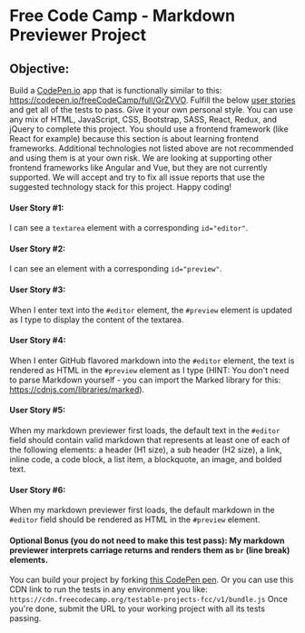 # Free Code Camp - Markdown Previewer Project

## Objective: 
Build a <a href='https://codepen.io' target='_blank'>CodePen.io</a> app that is functionally similar to this: <a href='https://codepen.io/freeCodeCamp/full/GrZVVO' target='_blank'>https://codepen.io/freeCodeCamp/full/GrZVVO</a>.
Fulfill the below <a href='https://en.wikipedia.org/wiki/User_story' target='_blank'>user stories</a> and get all of the tests to pass. Give it your own personal style.
You can use any mix of HTML, JavaScript, CSS, Bootstrap, SASS, React, Redux, and jQuery to complete this project. You should use a frontend framework (like React for example) because this section is about learning frontend frameworks. Additional technologies not listed above are not recommended and using them is at your own risk. We are looking at supporting other frontend frameworks like Angular and Vue, but they are not currently supported. We will accept and try to fix all issue reports that use the suggested technology stack for this project. Happy coding!
#### User Story #1:
 I can see a `textarea` element with a corresponding `id="editor"`.
#### User Story #2:
 I can see an element with a corresponding `id="preview"`.
#### User Story #3:
 When I enter text into the `#editor` element, the `#preview` element is updated as I type to display the content of the textarea.
#### User Story #4:
 When I enter GitHub flavored markdown into the `#editor` element, the text is rendered as HTML in the `#preview` element as I type (HINT: You don't need to parse Markdown yourself - you can import the Marked library for this: <a href='https://cdnjs.com/libraries/marked' target='_blank'>https://cdnjs.com/libraries/marked</a>).
#### User Story #5:
 When my markdown previewer first loads, the default text in the `#editor` field should contain valid markdown that represents at least one of each of the following elements: a header (H1 size), a sub header (H2 size), a link, inline code, a code block, a list item, a blockquote, an image, and bolded text.
#### User Story #6:
 When my markdown previewer first loads, the default markdown in the `#editor` field should be rendered as HTML in the `#preview` element.
#### Optional Bonus (you do not need to make this test pass): My markdown previewer interprets carriage returns and renders them as `br` (line break) elements.
You can build your project by forking <a href='https://codepen.io/freeCodeCamp/pen/MJjpwO' target='_blank'>this CodePen pen</a>. Or you can use this CDN link to run the tests in any environment you like: `https://cdn.freecodecamp.org/testable-projects-fcc/v1/bundle.js`
Once you're done, submit the URL to your working project with all its tests passing.